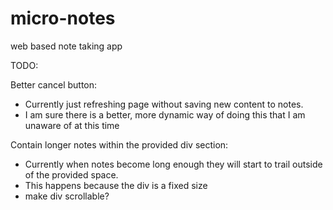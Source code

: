 # micro-notes
web based note taking app

TODO:

Better cancel button:
  - Currently just refreshing page without saving new content to notes.
  - I am sure there is a better, more dynamic way of doing this that I am unaware of at this time
  
Contain longer notes within the provided div section:
  - Currently when notes become long enough they will start to trail outside of the provided space.
  - This happens because the div is a fixed size
  - make div scrollable? 
